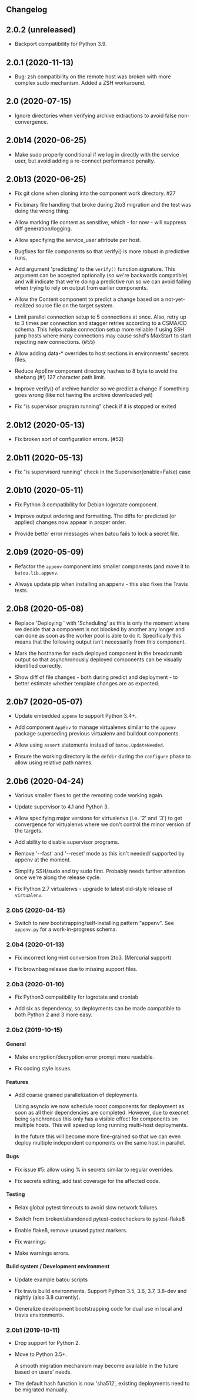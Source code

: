 ## Changelog


2.0.2 (unreleased)
------------------

- Backport compatibility for Python 3.9.


2.0.1 (2020-11-13)
------------------

- Bug: zsh compatibility on the remote host was broken with more
  complex sudo mechanism. Added a ZSH workaround.


2.0 (2020-07-15)
----------------

- Ignore directories when verifying archive extractions to avoid
  false non-convergence.


2.0b14 (2020-06-25)
-------------------

- Make sudo properly conditional if we log in directly with the service user,
  but avoid adding a re-connect performance penalty.


2.0b13 (2020-06-25)
-------------------

- Fix git clone when cloning into the component work directory. #27

- Fix binary file handling that broke during 2to3 migration and the test
  was doing the wrong thing.
  
- Allow marking file content as sensitive, which - for now - will suppress 
  diff generation/logging.

- Allow specifying the service_user attribute per host.

- Bugfixes for file components so that verify() is more robust in predictive
  runs.

- Add argument 'predicting' to the `verify()` function signature.
  This argument can be accepted optionally (so we're backwards
  compatible) and will indicate that we're doing a predictive
  run so we can avoid failing when trying to rely on output from
  earlier components.

- Allow the Content component to predict a change based on
  a not-yet-realized source file on the target system.

- Limit parallel connection setup to 5 connections at once. Also, retry 
  up to 3 times per connection and stagger retries according to a CSMA/CD
  schema. This helps make connection setup more reliable if using SSH jump
  hosts where many connections may cause sshd's MaxStart to start rejecting
  new connections. (#55)

- Allow adding data-* overrides to host sections in environments' secrets files.

- Reduce AppEnv component directory hashes to 8 byte to avoid the shebang (#!)
  127 character path limit.

- Improve verify() of archive handler so we predict a change if
  something goes wrong (like not having the archive downloaded yet)

- Fix "is supervisor program running" check if it is stopped or exited


2.0b12 (2020-05-13)
-------------------

- Fix broken sort of configuration errors. (#52)


2.0b11 (2020-05-13)
-------------------

- Fix "is supervisord running" check in the Supervisor(enable=False) case


2.0b10 (2020-05-11)
-------------------

- Fix Python 3 compatibility for Debian logrotate component.

- Improve output ordering and formatting. The diffs for predicted (or applied)
  changes now appear in proper order.

- Provide better error messages when batou fails to lock a secret file.

2.0b9 (2020-05-09)
------------------

- Refactor the `appenv` component into smaller components (and move it to `batou.lib.appenv`. 

- Always update pip when installing an appenv - this also fixes the Travis tests.


2.0b8 (2020-05-08)
------------------

- Replace 'Deploying <xxx>' with 'Scheduling' as this is only the moment where
  we decide that a component is not blocked by another any longer and can done
  as soon as the worker pool is able to do it. Specifically this means that the
  following output isn't necessarily from this component.

- Mark the hostname for each deployed component in the breadcrumb output
  so that asynchronously deployed components can be visually identified
  correctly.

- Show diff of file changes - both during predict and deployment - to better
  estimate whether template changes are as expected.


2.0b7 (2020-05-07)
------------------

- Update embedded `appenv` to support Python 3.4+.

- Add component `AppEnv` to manage virtualenvs similar to the `appenv` package
  superseding previous virtualenv and buildout components.

- Allow using `assert` statements instead of `batou.UpdateNeeded`.

- Ensure the working directory is the `defdir` during the `configure` phase to
  allow using relative path names.


2.0b6 (2020-04-24)
------------------

- Various smaller fixes to get the remoting code working again.

- Update supervisor to 4.1 and Python 3.

- Allow specifying major versions for virtualenvs (i.e. '2' and '3') to get
  convergence for virtualenvs where we don't control the minor version of the
  targets.

- Add ability to disable supervisor programs.

- Remove '--fast' and '--reset' mode as this isn't needed/ supported by
  appenv at the moment.

- Simplify SSH/sudo and try sudo first. Probably needs further attention once
  we're along the release cycle.

- Fix Python 2.7 virtualenvs - upgrade to latest old-style release of 
  `virtualenv`.

### 2.0b5 (2020-04-15)

- Switch to new bootstrapping/self-installing pattern "appenv". See
  `appenv.py` for a work-in-progress schema.


### 2.0b4 (2020-01-13)

- Fix incorrect long->int conversion from 2to3. (Mercurial support)

- Fix brownbag release due to missing support files.


### 2.0b3 (2020-01-10)

- Fix Python3 compatibility for logrotate and crontab

- Add six as dependency, so deployments can be made compatible to both Python 2 and 3 more easy.


### 2.0b2 (2019-10-15)

#### General

- Make encryption/decryption error prompt more readable.

- Fix coding style issues.

#### Features

- Add coarse grained parallelization of deployments.

  Using asyncio we now schedule rooot components for deployment as soon as all
  their dependencies are completed. However, due to execnet being synchronous
  this only has a visible effect for components on  multiple hosts. This will
  speed up long running multi-host deployments.

  In the future this will become more fine-grained so that we can even deploy
  multiple independent components on the same host in parallel.

#### Bugs

- Fix issue #5: allow using % in secrets similar to regular overrides.

- Fix secrets editing, add test coverage for the affected code.

#### Testing

- Relax global pytest timeouts to avoid slow network failures.

- Switch from broken/abandoned pytest-codecheckers to pytest-flake8

- Enable flake8, remove unused pytest markers.

- Fix warnings

- Make warnings errors.

#### Build system / Development environment

- Update example batou scripts

- Fix travis build environments. Support Python 3.5, 3.6, 3.7, 3.8-dev and
  nightly (also 3.8 currently).

- Generalize development bootstrapping code for dual use in local and travis environments.


### 2.0b1 (2019-10-11)

- Drop support for Python 2.

- Move to Python 3.5+.

  A smooth migration mechanism may become available in the future
  based on users' needs.

- The default hash function is now 'sha512', existing deployments
  need to be migrated manually.
